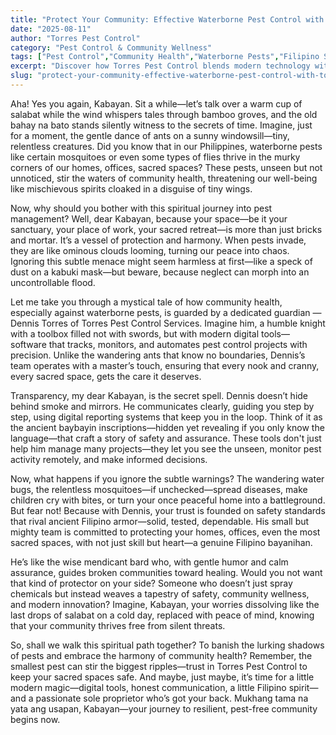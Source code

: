 ```yaml
---
title: "Protect Your Community: Effective Waterborne Pest Control with Torres"
date: "2025-08-11"
author: "Torres Pest Control"
category: "Pest Control & Community Wellness"
tags: ["Pest Control","Community Health","Waterborne Pests","Filipino Spirit","Home Safety"]
excerpt: "Discover how Torres Pest Control blends modern technology with Filipino bayanihan spirit to safeguard homes, offices, and sacred spaces from waterborne pests and ensure community health resilience."
slug: "protect-your-community-effective-waterborne-pest-control-with-torres"
---
```


Aha! Yes you again, Kabayan. Sit a while—let’s talk over a warm cup of salabat while the wind whispers tales through bamboo groves, and the old bahay na bato stands silently witness to the secrets of time. Imagine, just for a moment, the gentle dance of ants on a sunny windowsill—tiny, relentless creatures. Did you know that in our Philippines, waterborne pests like certain mosquitoes or even some types of flies thrive in the murky corners of our homes, offices, sacred spaces? These pests, unseen but not unnoticed, stir the waters of community health, threatening our well-being like mischievous spirits cloaked in a disguise of tiny wings.

Now, why should you bother with this spiritual journey into pest management? Well, dear Kabayan, because your space—be it your sanctuary, your place of work, your sacred retreat—is more than just bricks and mortar. It’s a vessel of protection and harmony. When pests invade, they are like ominous clouds looming, turning our peace into chaos. Ignoring this subtle menace might seem harmless at first—like a speck of dust on a kabuki mask—but beware, because neglect can morph into an uncontrollable flood.

Let me take you through a mystical tale of how community health, especially against waterborne pests, is guarded by a dedicated guardian — Dennis Torres of Torres Pest Control Services. Imagine him, a humble knight with a toolbox filled not with swords, but with modern digital tools—software that tracks, monitors, and automates pest control projects with precision. Unlike the wandering ants that know no boundaries, Dennis’s team operates with a master’s touch, ensuring that every nook and cranny, every sacred space, gets the care it deserves.

Transparency, my dear Kabayan, is the secret spell. Dennis doesn’t hide behind smoke and mirrors. He communicates clearly, guiding you step by step, using digital reporting systems that keep you in the loop. Think of it as the ancient baybayin inscriptions—hidden yet revealing if you only know the language—that craft a story of safety and assurance. These tools don't just help him manage many projects—they let you see the unseen, monitor pest activity remotely, and make informed decisions.

Now, what happens if you ignore the subtle warnings? The wandering water bugs, the relentless mosquitoes—if unchecked—spread diseases, make children cry with bites, or turn your once peaceful home into a battleground. But fear not! Because with Dennis, your trust is founded on safety standards that rival ancient Filipino armor—solid, tested, dependable. His small but mighty team is committed to protecting your homes, offices, even the most sacred spaces, with not just skill but heart—a genuine Filipino bayanihan.

He’s like the wise mendicant bard who, with gentle humor and calm assurance, guides broken communities toward healing. Would you not want that kind of protector on your side? Someone who doesn’t just spray chemicals but instead weaves a tapestry of safety, community wellness, and modern innovation? Imagine, Kabayan, your worries dissolving like the last drops of salabat on a cold day, replaced with peace of mind, knowing that your community thrives free from silent threats.

So, shall we walk this spiritual path together? To banish the lurking shadows of pests and embrace the harmony of community health? Remember, the smallest pest can stir the biggest ripples—trust in Torres Pest Control to keep your sacred spaces safe. And maybe, just maybe, it’s time for a little modern magic—digital tools, honest communication, a little Filipino spirit—and a passionate sole proprietor who’s got your back. Mukhang tama na yata ang usapan, Kabayan—your journey to resilient, pest-free community begins now.